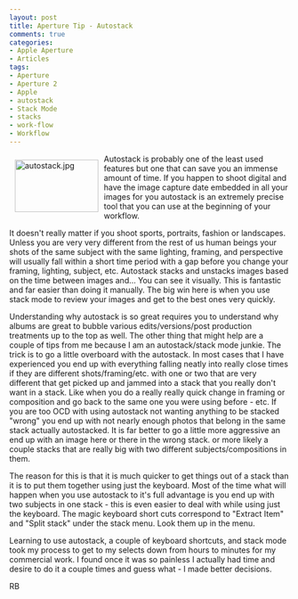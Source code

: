 ```yaml
---
layout: post
title: Aperture Tip - Autostack
comments: true
categories:
- Apple Aperture
- Articles
tags:
- Aperture
- Aperture 2
- Apple
- autostack
- Stack Mode
- stacks
- work-flow
- Workflow
---
```

<a rel="lightbox" href="/wp-content/uploads/2009/12/autostack.jpg"><img title="autostack.jpg" src="/wp-content/uploads/2009/12/.thumbs/.autostack.jpg" border="0" alt="autostack.jpg" hspace="10" vspace="10" width="150" height="94" align="left" /></a>Autostack is probably one of the least used features but one that can save you an immense amount of time. If you happen to shoot digital and have the image capture date embedded in all your images for you autostack is an extremely precise tool that you can use at the beginning of your workflow.

It doesn't really matter if you shoot sports, portraits, fashion or landscapes. Unless you are very very different from the rest of us human beings your shots of the same subject with the same lighting, framing, and perspective will usually fall within a short time period with a gap before you change your framing, lighting, subject, etc. Autostack stacks and unstacks images based on the time between images and... You can see it visually. This is fantastic and far easier than doing it manually. The big win here is when you use stack mode to review your images and get to the best ones very quickly.

Understanding why autostack is so great requires you to understand why albums are great to bubble various edits/versions/post production treatments up to the top as well. The other thing that might help are a couple of tips from me because I am an autostack/stack mode junkie. The trick is to go a little overboard with the autostack. In most cases that I have experienced you end up with everything falling neatly into really close times if they are different shots/framing/etc. with one or two that are very different that get picked up and jammed into a stack that you really don't want in a stack. Like when you do a really really quick change in framing or composition and go back to the same one you were using before - etc. If you are too OCD with using autostack not wanting anything to be stacked "wrong" you end up with not nearly enough photos that belong in the same stack actually autostacked. It is far better to go a little more aggressive an end up with an image here or there in the wrong stack. or more likely a couple stacks that are really big with two different subjects/compositions in them.

The reason for this is that it is much quicker to get things out of a stack than it is to put them together using just the keyboard. Most of the time what will happen when you use autostack to it's full advantage is you end up with two subjects in one stack - this is even easier to deal with while using just the keyboard. The magic keyboard short cuts correspond to "Extract Item" and "Split stack" under the stack menu. Look them up in the menu.

Learning to use autostack, a couple of keyboard shortcuts, and stack mode took my process to get to my selects down from hours to minutes for my commercial work. I found once it was so painless I actually had time and desire to do it a couple times and guess what - I made better decisions.

RB